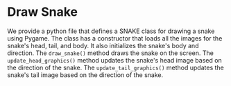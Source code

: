 # Draw Snake

We provide a python file that defines a SNAKE class for drawing a snake using Pygame. The class has a constructor that loads all the images for the snake's head, tail, and body. It also initializes the snake's body and direction. The `draw_snake()` method draws the snake on the screen. The `update_head_graphics()` method updates the snake's head image based on the direction of the snake. The `update_tail_graphics()` method updates the snake's tail image based on the direction of the snake.
